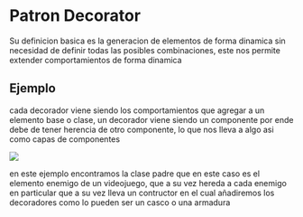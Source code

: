 <h1>Patron Decorator</h1>

<p>Su definicion basica es la generacion de elementos de forma dinamica sin necesidad de definir todas las posibles combinaciones, este nos permite extender comportamientos de forma dinamica</p>

<h2>Ejemplo</h2>

<p>cada decorador viene siendo los comportamientos que agregar a un elemento base o clase, un decorador viene siendo un componente por ende debe de tener herencia de otro componente, lo que nos lleva a algo asi como capas de componentes</p>

<img src="image.png">

<p>en este ejemplo encontramos la clase padre que en este caso es el elemento enemigo de un videojuego, que a su vez hereda a cada enemigo en particular que a su vez lleva un contructor en el cual añadiremos los decoradores como lo pueden ser un casco o una armadura</p>
